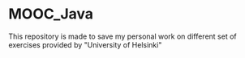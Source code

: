 # MOOC_Java
This repository is made to save my personal work on different set of exercises provided by "University of Helsinki"
